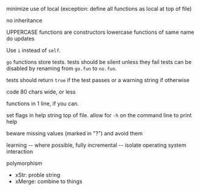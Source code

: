 minimize use of local (exception: define all functions as local at top of file)

no inheritance

UPPERCASE functions are constructors
lowercase functions of same name do updates

Use `i` instead of `self`.

`go` functions store tests. tests should be silent unless they fail
tests can be disabled by renaming from `go.fun` to `no.fun`.

tests should return `true` if the test passes
or a warning string if otherwise

code 80 chars wide, or less

functions in 1 line, if you can.

set flags in help string top of file. allow for `-h` on the command line
to print help

beware missing values (marked in "?") and avoid them

learning
-- where possible, fully incremental
-- isolate operating system interaction

polymorphism
- xStr: proble string
- xMerge: combine to things

